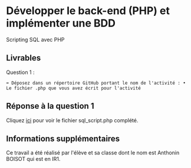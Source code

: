 # Développer le back-end (PHP) et implémenter une BDD

Scripting SQL avec PHP

## Livrables

Question 1 :

```
➡️ Déposez dans un répertoire GitHub portant le nom de l'activité : • Le fichier .php que vous avez écrit pour l'activité
```

## Réponse à la question 1

Cliquez [ici](https://github.com/snir-2024/anthonin.boisot/blob/main/Developper_le_back-end_WEB/Scripting_SQL_PHP/sql_script.php) pour voir le fichier sql_script.php complété.

## Informations supplémentaires

Ce travail a été réalisé par l'élève et sa classe dont le nom est Anthonin BOISOT qui est en IR1.
